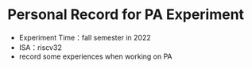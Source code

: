 # Personal Record for PA Experiment
- Experiment Time：fall semester in 2022
- ISA：riscv32
- record some experiences when working on PA
